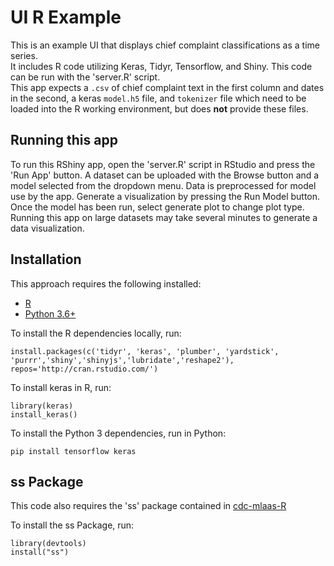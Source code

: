 # UI R Example

This is an example UI that displays chief complaint classifications as a time series.  
It includes R code utilizing Keras, Tidyr, Tensorflow, and Shiny. This code can be run with the 'server.R' script.  
This app expects a `.csv` of chief complaint text in the first column and dates in the second, a keras `model.h5` file, and `tokenizer` file which need to be loaded into the R working environment, but does  **not** provide these files.


## Running this app

To run this RShiny app, open the 'server.R' script in RStudio and press the 'Run App' button.
A dataset can be uploaded  with the Browse button and a model selected from the dropdown menu. Data is preprocessed for model use by the app.
Generate a visualization by pressing the Run Model button.  Once the model has been run, select generate plot to change plot type.  
Running this app on large datasets may take several minutes to generate a data visualization.

## Installation

This approach requires the following installed:

- [R](https://www.r-project.org/about.html)
- [Python 3.6+](https://www.python.org/downloads/release/python-366/)

To install the R dependencies locally, run:

```
install.packages(c('tidyr', 'keras', 'plumber', 'yardstick', 'purrr','shiny','shinyjs','lubridate','reshape2'), repos='http://cran.rstudio.com/')
```
To install keras in R, run:

```
library(keras)
install_keras()
```

To install the Python 3 dependencies, run in Python:

```
pip install tensorflow keras
```
## ss Package

This code also requires the 'ss' package contained in [cdc-mlaas-R](../R)

To install the ss Package, run:

```
library(devtools)
install("ss")
```
